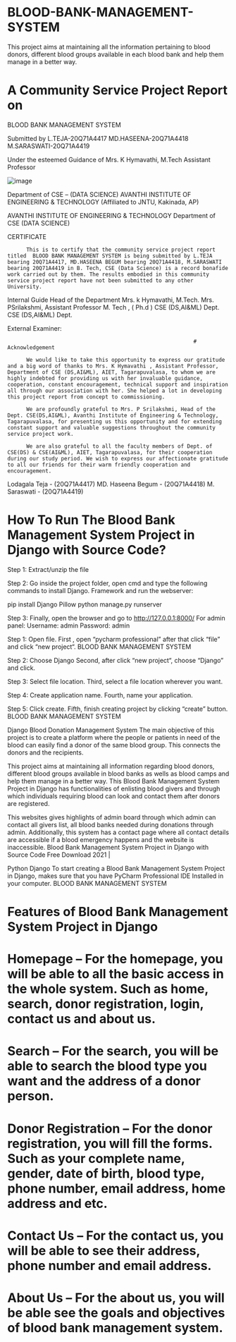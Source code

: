 # BLOOD-BANK-MANAGEMENT-SYSTEM
This project aims at maintaining all the information  pertaining to blood donors, different blood groups available in each blood bank and help them  manage in a better way.

# A Community Service Project Report on 
BLOOD BANK MANAGEMENT SYSTEM 


Submitted by
L.TEJA-20Q71A4417
MD.HASEENA-20Q71A4418
M.SARASWATI-20Q71A4419

Under the esteemed Guidance of 
Mrs. K Hymavathi, M.Tech 
Assistant Professor

![image](https://github.com/tejalodagala480/BLOOD-BANK-MANAGEMENT-SYSTEM/assets/106898126/95df66c9-ef30-4ecc-a2f6-1cb3044159b8)

Department of CSE – (DATA SCIENCE)
AVANTHI INSTITUTE OF ENGINEERING & TECHNOLOGY
 (Affiliated to JNTU, Kakinada, AP)



AVANTHI INSTITUTE OF ENGINEERING & TECHNOLOGY
Department of CSE (DATA SCIENCE)









CERTIFICATE

          This is to certify that the community service project report titled  BLOOD BANK MANAGEMENT SYSTEM is being submitted by L.TEJA bearing 20Q71A4417, MD.HASEENA BEGUM bearing 20Q71A4418, M.SARASWATI bearing 20Q71A4419 in B. Tech, CSE (Data Science) is a record bonafide work carried out by them. The results embodied in this community service project report have not been submitted to any other University.



Internal Guide                                                                               Head of the Department 
Mrs. k Hymavathi, M.Tech.                                                    Mrs. PSrilakshmi,
Assistant Professor                                                                         M. Tech , ( Ph.d )
CSE (DS,AI&ML) Dept.                                                                CSE (DS,AI&ML) Dept.



External Examiner:



                                                               # Acknowledgement

          We would like to take this opportunity to express our gratitude and a big word of thanks to Mrs. K Hymavathi , Assistant Professor, Department of CSE (DS,AI&ML), AIET, Tagarapuvalasa, to whom we are highly indebted for providing us with her invaluable guidance, cooperation, constant encouragement, technical support and inspiration all through our association with her. She helped a lot in developing this project report from concept to commissioning. 

          We are profoundly grateful to Mrs. P Srilakshmi, Head of the Dept. CSE(DS,AI&ML), Avanthi Institute of Engineering & Technology, Tagarapuvalasa, for presenting us this opportunity and for extending constant support and valuable suggestions throughout the community service project work. 

          We are also grateful to all the faculty members of Dept. of CSE(DS) & CSE(AI&ML), AIET, Tagarapuvalasa, for their cooperation during our study period. We wish to express our affectionate gratitude to all our friends for their warm friendly cooperation and encouragement.  


Lodagala Teja     -  (20Q71A4417)
MD. Haseena Begum -  (20Q71A4418)
M. Saraswati      -  (20Q71A4419)












# How To Run The Blood Bank Management System Project in Django with Source Code?
Step 1: Extract/unzip the file

Step 2: Go inside the project folder, open cmd and type the following commands to install Django. Framework and run the webserver:

pip install Django Pillow python manage.py runserver

Step 3: Finally, open the browser and go to http://127.0.0.1:8000/ For admin panel: Username: admin Password: admin

Step 1: Open file. First , open “pycharm professional” after that click “file” and click “new project“. BLOOD BANK MANAGEMENT SYSTEM

Step 2: Choose Django Second, after click “new project“, choose “Django” and click.

Step 3: Select file location. Third, select a file location wherever you want.

Step 4: Create application name. Fourth, name your application.

Step 5: Click create. Fifth, finish creating project by clicking “create” button. BLOOD BANK MANAGEMENT SYSTEM

Django Blood Donation Management System The main objective of this project is to create a platform where the people or patients in need of the blood can easily find a donor of the same blood group. This connects the donors and the recipients.

This project aims at maintaining all information regarding blood donors, different blood groups available in blood banks as wells as blood camps and help them manage in a better way. This Blood Bank Management System Project in Django has functionalities of enlisting blood givers and through which individuals requiring blood can look and contact them after donors are registered.

This websites gives highlights of admin board through which admin can contact all givers list, all blood banks needed during donations through admin. Additionally, this system has a contact page where all contact details are accessible if a blood emergency happens and the website is inaccessible. Blood Bank Management System Project in Django with Source Code Free Download 2021 |

Python Django To start creating a Blood Bank Management System Project in Django, makes sure that you have PyCharm Professional IDE Installed in your computer. BLOOD BANK MANAGEMENT SYSTEM

# Features of Blood Bank Management System Project in Django

# Homepage – For the homepage, you will be able to all the basic access in the whole system. Such as home, search, donor registration, login, contact us and about us.

# Search – For the search, you will be able to search the blood type you want and the address of a donor person.

# Donor Registration – For the donor registration, you will fill the forms. Such as your complete name, gender, date of birth, blood type, phone number, email address, home address and etc.

# Contact Us – For the contact us, you will be able to see their address, phone number and email address.

# About Us – For the about us, you will be able see the goals and objectives of blood bank management system.

